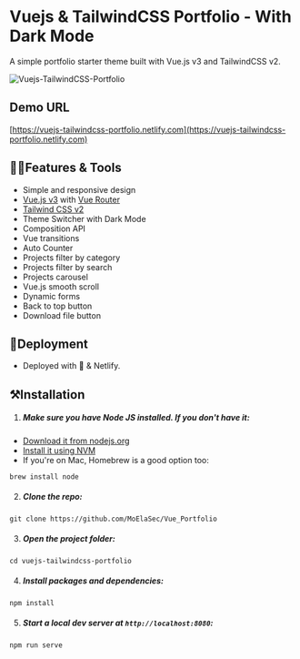 # Vuejs & TailwindCSS Portfolio - With Dark Mode

A simple portfolio starter theme built with Vue.js v3 and TailwindCSS v2.

![Vuejs-TailwindCSS-Portfolio](https://user-images.githubusercontent.com/16396664/140909796-815239e4-a986-46ad-bbd0-4b166127bbb8.JPG)

## Demo URL

[https://vuejs-tailwindcss-portfolio.netlify.com](https://vuejs-tailwindcss-portfolio.netlify.com)

## 👨‍💻Features & Tools

- Simple and responsive design
- [Vue.js v3](https://vuejs.org) with [Vue Router](https://router.vuejs.org)
- [Tailwind CSS v2](https://tailwindcss.com)
- Theme Switcher with Dark Mode
- Composition API
- Vue transitions
- Auto Counter
- Projects filter by category
- Projects filter by search
- Projects carousel
- Vue.js smooth scroll
- Dynamic forms
- Back to top button
- Download file button

## 🚀Deployment

- Deployed with 💖 & Netlify.

## ⚒Installation

1. ##### Make sure you have Node JS installed. If you don't have it:

- [Download it from nodejs.org](https://nodejs.org)
- [Install it using NVM ](https://github.com/nvm-sh/nvm)
- If you're on Mac, Homebrew is a good option too:

```
brew install node
```

2. ##### Clone the repo:

```
git clone https://github.com/MoElaSec/Vue_Portfolio
```

3. ##### Open the project folder:

```
cd vuejs-tailwindcss-portfolio
```

4. ##### Install packages and dependencies:

```
npm install
```

5. ##### Start a local dev server at `http://localhost:8080`:

```
npm run serve
```
